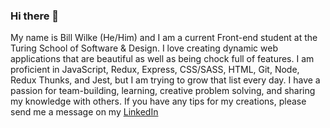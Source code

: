 ### Hi there 👋

My name is Bill Wilke (He/Him) and I am a current Front-end student at the Turing School of Software & Design. I love creating dynamic web applications that are beautiful as well as being chock full of features. I am proficient in JavaScript, Redux, Express, CSS/SASS, HTML, Git, Node, Redux Thunks, and Jest, but I am trying to grow that list every day. I have a passion for team-building, learning, creative problem solving, and sharing my knowledge with others. If you have any tips for my creations, please send me a message on my [LinkedIn](https://www.linkedin.com/in/bill-wilke-6b863796)

<!--
**Billwilke42/BillWilke42** is a ✨ _special_ ✨ repository because its `README.md` (this file) appears on your GitHub profile.

Here are some ideas to get you started:

- 🔭 I’m currently working on ...
- 🌱 I’m currently learning ...
- 👯 I’m looking to collaborate on ...
- 🤔 I’m looking for help with ...
- 💬 Ask me about ...
- 📫 How to reach me: ...
- 😄 Pronouns: ...
- ⚡ Fun fact: ...
-->

